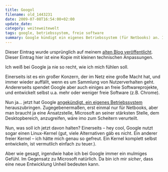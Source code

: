 ```yaml
---
title: Googol
filename: old_1443231
date: 2009-07-08T16:54:00+02:00
update_date:
category: weiteweitewelt
tags: google, betriebssystem, freie software
summary: Google kündigt ein eigenes Betriebssystem (für Netbooks) an. Ich weiß nicht, ob ich mich freuen oder Angst haben soll.
---
```

Dieser Eintrag wurde ursprünglich auf meinem [alten Blog veröffentlicht](https://stu.blogger.de/stories/1443231/). Dieser Eintrag hier ist eine Kopie mit kleinen technischen Anpassungen.

Ich weiß bei Google ja nie so recht, wie ich mich fühlen soll.

Einerseits ist es ein großer Konzern, der im Netz eine große Macht hat, und immer wieder auffällt, wenn es um Sammlung von Nutzerverhalten geht.
Andererseits spendet Google aber auch einiges an freie Softwareprojekte, und entwickelt selbst u.a. mehr oder weniger freie Software (z.B. Chrome).

Nun ja… jetzt hat Google [angekündigt, ein eigenes Betriebssystem](https://tech.slashdot.org/story/09/07/08/0953238/Google-Announces-Chrome-OS-For-Release-Mid-2010?art_pos=4) herauszubringen. Zugegebenermaßen, erst einmal nur für Netbooks, aber man braucht ja eine Ansatzstelle, Microsoft an seiner stärksten Stelle, dem Desktopbereich, anzugreifen, wäre imo zum Scheitern verurteilt.

Nun, was soll ich jetzt davon halten? Einerseits – hey cool, Google nutzt sogar einen Linux-Kernel (gut, viele Alternativen gäb es nicht. Ein anderer freier Kernel – ich hätte mich genau so gefreut. Ein Kernel komplett selbst entwickeln, ist vermutlich einfach zu teuer.).

Aber wie gesagt, irgendwie habe ich bei Google immer ein mulmiges Gefühl. Im Gegensatz zu Microsoft natürlich. Da bin ich mir *sicher*, dass eine neue Entwicklung Unheil bedeuten kann.
